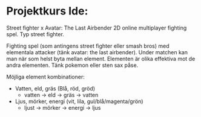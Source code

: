 # Projektkurs Ide: 
Street fighter x Avatar: The Last Airbender 
2D online multiplayer fighting spel. Typ street fighter. 

Fighting spel (som antingens street fighter eller smash bros) med elementala attacker (tänk avatar: the last airbender).
Under matchen kan man när som helst byta mellan element.
Elementen är olika effektiva mot de andra elementen. Tänk pokemon eller sten sax påse.

Möjliga element kombinationer:
- Vatten, eld, gräs (Blå, röd, gröd)
    - vatten -> eld -> gräs -> vatten
- Ljus, mörker, energi (vit, lila, gul/blå/magenta/grön)
    - ljust -> mörker -> energi -> ljus

